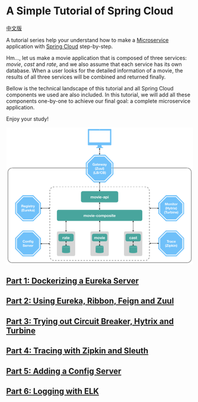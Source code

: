 # A Simple Tutorial of Spring Cloud 

[中文版](doc/README-CN.md)

A tutorial series help your understand how to make a [Microservice](https://github.com/xulinhao/study-resource/blob/master/devops/MS.md) application with 
[Spring Cloud](https://projects.spring.io/spring-cloud/) step-by-step.

Hm..., let us make a movie application that is composed of three services: 
*movie*, *cast* and *rate*, and we also assume that each service has its own 
database. When a user looks for the detailed information of a movie, the results of all three services will be combined and returned finally. 

Bellow is the technical landscape of this tutorial and all Spring Cloud 
components we used are also included. In this tutorial, we will add all these components one-by-one to achieve our final goal: a complete 
microservice application.

Enjoy your study!

![system architecture](doc/system.png)


## [Part 1: Dockerizing a Eureka Server](doc/part-1.md)

## [Part 2: Using Eureka, Ribbon, Feign and Zuul](doc/part-2.md)

## [Part 3: Trying out Circuit Breaker, Hytrix and Turbine](doc/part-3.md)

## [Part 4: Tracing with Zipkin and Sleuth](doc/part-4.md)

## [Part 5: Adding a Config Server](doc/part-5.md)

## [Part 6: Logging with ELK](doc/part-6.md)